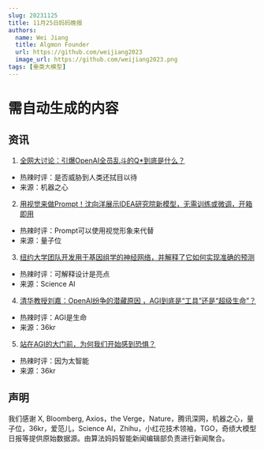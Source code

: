 ```yaml
---
slug: 20231125
title: 11月25日妈妈晚报
authors:
  name: Wei Jiang
  title: Algmon Founder
  url: https://github.com/weijiang2023
  image_url: https://github.com/weijiang2023.png
tags: [垂类大模型]
---
```


# 需自动生成的内容
## 资讯

1. [全网大讨论：引爆OpenAI全员乱斗的Q*到底是什么？](https://mp.weixin.qq.com/s/pkAf9VfRjBHUQtQXwMFJpg)
* 热辣时评：是否威胁到人类还拭目以待
* 来源：机器之心

2. [用视觉来做Prompt！沈向洋展示IDEA研究院新模型，无需训练或微调，开箱即用](https://mp.weixin.qq.com/s/ggU9Vopzt67g3XmtdAjfig)
* 热辣时评：Prompt可以使用视觉形象来代替
* 来源：量子位

3. [纽约大学团队开发用于基因组学的神经网络，并解释了它如何实现准确的预测](https://mp.weixin.qq.com/s/i4btgGmejmt5DqsPXUxW_g)
* 热辣时评：可解释设计是亮点
* 来源：Science AI

4. [清华教授刘嘉：OpenAI纷争的潜藏原因 ，AGI到底是“工具”还是“超级生命”？](https://36kr.com/p/2533130798982658)
* 热辣时评：AGI是生命
* 来源：36kr

5. [站在AGI的大门前，为何我们开始感到恐惧？](https://36kr.com/p/2532189596558853)
* 热辣时评：因为太智能
* 来源：36kr

## 声明

我们感谢 X, Bloomberg, Axios，the Verge，Nature，腾讯深网，机器之心，量子位，36kr，爱范儿，Science AI，Zhihu，小红花技术领袖，TGO，奇绩大模型日报等提供原始数据源。由算法妈妈智能新闻编辑部负责进行新闻聚合。